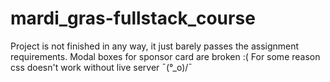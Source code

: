 # mardi_gras-fullstack_course

Project is not finished in any way, it just barely passes the assignment requirements. Modal boxes for sponsor card are broken :(
For some reason css doesn't work without live server ¯\(°_o)/¯

